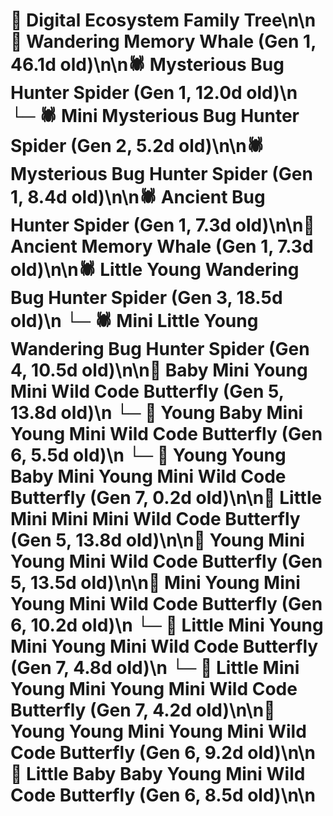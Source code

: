 # 🌳 Digital Ecosystem Family Tree\n\n🐋 Wandering Memory Whale (Gen 1, 46.1d old)\n\n🕷️ Mysterious Bug Hunter Spider (Gen 1, 12.0d old)\n  └─ 🕷️ Mini Mysterious Bug Hunter Spider (Gen 2, 5.2d old)\n\n🕷️ Mysterious Bug Hunter Spider (Gen 1, 8.4d old)\n\n🕷️ Ancient Bug Hunter Spider (Gen 1, 7.3d old)\n\n🐋 Ancient Memory Whale (Gen 1, 7.3d old)\n\n🕷️ Little Young Wandering Bug Hunter Spider (Gen 3, 18.5d old)\n  └─ 🕷️ Mini Little Young Wandering Bug Hunter Spider (Gen 4, 10.5d old)\n\n🦋 Baby Mini Young Mini Wild Code Butterfly (Gen 5, 13.8d old)\n  └─ 🦋 Young Baby Mini Young Mini Wild Code Butterfly (Gen 6, 5.5d old)\n    └─ 🦋 Young Young Baby Mini Young Mini Wild Code Butterfly (Gen 7, 0.2d old)\n\n🦋 Little Mini Mini Mini Wild Code Butterfly (Gen 5, 13.8d old)\n\n🦋 Young Mini Young Mini Wild Code Butterfly (Gen 5, 13.5d old)\n\n🦋 Mini Young Mini Young Mini Wild Code Butterfly (Gen 6, 10.2d old)\n  └─ 🦋 Little Mini Young Mini Young Mini Wild Code Butterfly (Gen 7, 4.8d old)\n  └─ 🦋 Little Mini Young Mini Young Mini Wild Code Butterfly (Gen 7, 4.2d old)\n\n🦋 Young Young Mini Young Mini Wild Code Butterfly (Gen 6, 9.2d old)\n\n🦋 Little Baby Baby Young Mini Wild Code Butterfly (Gen 6, 8.5d old)\n\n